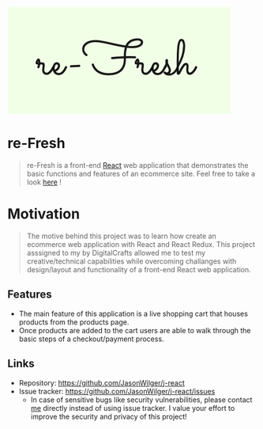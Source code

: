 ![Logo of the project](https://github.com/JasonWilger/j-react/blob/master/refreshlogo.png)
# re-Fresh
> re-Fresh is a front-end [React](https://reactjs.org/) web application that demonstrates the basic functions and features of an ecommerce site.
Feel free to take a look [here](https://re-fresh.netlify.app/) !

# Motivation
> The motive behind this project was to learn how create an ecommerce web application with React and React Redux. This project asssigned to my by DigitalCrafts allowed me to test my creative/technical capabilities while overcoming challanges with design/layout and functionality of a front-end React web application.

## Features
* The main feature of this application is a live shopping cart that houses products from the products page.
* Once products are added to the cart users are able to walk through the basic steps of a checkout/payment process.

## Links
- Repository: https://github.com/JasonWilger/j-react
- Issue tracker: https://github.com/JasonWilger/j-react/issues
  - In case of sensitive bugs like security vulnerabilities, please contact [me](mailto:jkw500@gmail.com) directly instead of using issue tracker. I value your effort
    to improve the security and privacy of this project!
